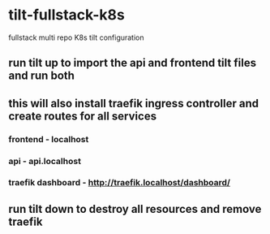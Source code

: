 # tilt-fullstack-k8s
fullstack multi repo K8s tilt configuration

## run tilt up to import the api and frontend tilt files and run both 
## this will also install traefik ingress controller and create routes for all services
### frontend - localhost
### api - api.localhost
### traefik dashboard - http://traefik.localhost/dashboard/
## run tilt down to destroy all resources and remove traefik
